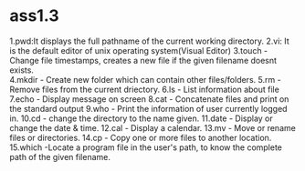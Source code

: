 # ass1.3
1.pwd:It displays the full pathname of the current working directory. 
2.vi: It is the default editor of unix operating system(Visual Editor)
3.touch - Change file timestamps, creates a new file if the given filename doesnt exists.  
4.mkdir - Create new folder which can contain other files/folders.
5.rm - Remove files from the current driectory.
6.ls - List information about file
7.echo - Display message on screen
8.cat - Concatenate files and print on the standard output
9.who - Print the information of user currently logged in.
10.cd - change the directory to the name given.
11.date - Display or change the date & time.
12.cal - Display a calendar. 
13.mv - Move or rename files or directories.
14.cp - Copy one or more files to another location.
15.which -Locate a program file in the user's path, to know the complete path of the given filename.

